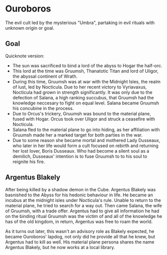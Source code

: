 # Ouroboros

The evil cult led by the mysterious "Umbra", partaking in evil rituals with unknown origin or goal.

## Goal
Quicknote version:
- The sun was sacrificed to bind a lord of the abyss to Hogar the half-orc.
- This lord at the time was Gruumsh, Thanatotic Titan and lord of Uligor, the abyssal continent of Wrath.
- During this time, Gruumsh was at war with the Midnight Isles, the realm of lust, led by Nocticula. Due to her recent victory to Vyriavaxus, Nocticula had grown in strength significantly. It was only due to the defection of Salana, a high ranking succubus, that Gruumsh had the knowledge neccesary to fight on equal level. Salana became Gruumsh his concubine in the process.
- Due to Orcus's trickery, Gruumsh was bound to the material plane, fused with Hogar. Orcus took over Uligor and struck a ceasefire with Nocticula.
- Salana fled to the material plane to go into hiding, as her affiliation with Gruumsh made her a marked target for both parties in the war.
- Due to some reason she became mortal and mothered Lady Dusseaux, who later in her life would form a cult focused on rebirth and returning her lost lover, Boris Dusseaux. Who had become a silent soul as a demilich, Dusseaux' intention is to fuse Gruumsh to to his soul to reignite his fire.

## Argentus Blakely
After being killed by a shadow demon in the Cube. Argentus Blakely was basnished to the Abyss for his hedonic behaviour in life. He became an incubus at the midnight isles under Nocticula's rule. Unable to return to the material plane, he tried to search for a way out. Then came Salana, the wife of Gruumsh, with a trade offer. Argentus had to give all information he had on the binding ritual Gruumsh was the victim of and all of the knowledge he has of the old kingdom, in return, Argentus was free to roam the world.

As it turns out later, this wasn't an advisory role as Blakely expected, he became Ouroboros' lapdog, not only did he provide all that he knew, but Argentus had to kill as well. His material plane persona shares the name Argentus Blakely, but he now works at a local library.
